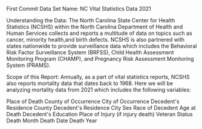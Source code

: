 First Commit Data Set Name: NC Vital Statistics Data 2021

Understanding the Data: 
The North Carolina State Center for Health Statistics (NCSHS) within the North Carolina Department of Health and Human Services collects and reports a multitude of data on topics such as cancer, minority health,and birth defects. NCSHS is also partnered with states nationwide to provide surveillance data 
which includes the Behavioral Risk Factor Surveillance System (BRFSS), Child Health Assessment Monitoring Program (CHAMP), and Pregnancy Risk Assessment Monitoring System (PRAMS). 

Scope of this Report: 
Annually, as a part of vital statistics reports, NCSHS also reports mortality data that dates back to 1968. Here we will be analyzing mortality data from 2021 which includes the following variables: 

Place of Death 
County of Occurrence
City of Occurrence
Decedent's Residence County 
Decedent's Residence City 
Sex 
Race of Decedent 
Age at Death 
Decedent's Education 
Place of Injury (if injury death)
Veteran Status
Death Month 
Death Date 
Death Year

